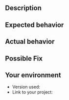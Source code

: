 <!--
1. Please check if an issue already exists. This bug may have already been documented
2. Fill out the whole template so we have a good overview of the issue
3. Do not remove any section of the template. If something is not applicable leave it empty
4. Please follow the template, otherwise, we'll have to ask you to update it
-->

## Description
<!---
Provide a more detailed introduction to the issue itself, and why you consider
it to be a bug.
-->

## Expected behavior

<!--
If you're describing a bug, tell us what should happen. If you're suggesting a
change/improvement, tell us how it should work.
-->

## Actual behavior
<!--
If describing a bug, tell us what happens instead of the expected behavior.
If suggesting a change/improvement, explain the difference from current behavior.
-->

## Possible Fix
<!---
Not obligatory, but suggest a fix or reason for the bug.
-->

## Your environment

* Version used:
* Link to your project:
